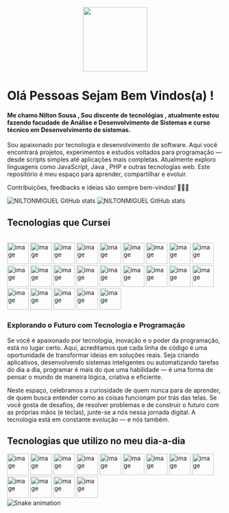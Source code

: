 <div align="center">
  <img height="150" src="https://media.giphy.com/media/M9gbBd9nbDrOTu1Mqx/giphy.gif"  />
</div>

# Olá Pessoas Sejam Bem Vindos(a) !
#### Me chamo Nilton Sousa , Sou discente de tecnológias , atualmente estou fazendo facudade de Análise e Desenvolvimento de Sistemas e curso técnico em Desenvolvimento de sistemas.

 Sou apaixonado por tecnologia e desenvolvimento de software. Aqui você encontrará projetos, experimentos e estudos voltados para programação — desde scripts simples até aplicações mais completas.
Atualmente exploro linguagens como JavaScript, Java , PHP e outras tecnologias web. Este repositório é meu espaço para aprender, compartilhar e evoluir.

Contribuições, feedbacks e ideias são sempre bem-vindos! 👨‍💻✨

![NILTONMIGUEL GitHub stats](https://github-readme-stats.vercel.app/api?username=NILTONMIGUEL&show_icons=true&theme=dracula)  ![NILTONMIGUEL GitHub stats](https://github-readme-stats.vercel.app/api/top-langs/?username=NILTONMIGUEL&show_icons=true&theme=blue-green)

## Tecnologias que Cursei

<div style="display:inline-block "><br/>
 <img width="50" height="50" alt="image" src="https://github.com/user-attachments/assets/c521cae6-5163-4227-990e-59990359c22a" />
 <img width="50" height="50" alt="image" src="https://github.com/user-attachments/assets/f969a028-467d-48e0-988e-3b5cac087212" />
 <img width="50" height="50" alt="image" src="https://github.com/user-attachments/assets/fe9ddb52-3a39-42f3-a421-b8ef3abf3c60" />
 <img width="50" height="50" alt="image" src="https://github.com/user-attachments/assets/401cc544-fef4-4af1-bf7c-027f5cf33533" />
 <img width="50" height="50" alt="image" src="https://github.com/user-attachments/assets/ac93901d-2b1f-4e01-b43d-eee8dd4d69bb" />
 <img width="50" height="50" alt="image" src="https://github.com/user-attachments/assets/d31788a5-8074-4088-929b-2b012f21e0d6" />
 <img width="50" height="50" alt="image" src="https://github.com/user-attachments/assets/26ac4341-c3d5-407b-91be-f82e452f9b80" />
 <img width="50" height="50" alt="image" src="https://github.com/user-attachments/assets/1f36eabd-2dda-4a13-915b-04280284f3fd" />
 <img width="50" height="50" alt="image" src="https://github.com/user-attachments/assets/cd10809f-9989-4159-8124-0391ded56b9e" />
 <img width="50" height="50" alt="image" src="https://github.com/user-attachments/assets/e12d49e3-d5cb-444b-ad4d-ab09335164a8" />
 <img width="50" height="50" alt="image" src="https://github.com/user-attachments/assets/ff9c52f4-814f-4c91-8950-59cadcd168c9" />
 <img width="50" height="50" alt="image" src="https://github.com/user-attachments/assets/087455db-4d88-4c78-8e3d-9ee467f12ec1" />
 <img width="50" height="50" alt="image" src="https://github.com/user-attachments/assets/04c8c956-cedf-4668-810c-41214c39028b" />
 <img width="50" height="50" alt="image" src="https://github.com/user-attachments/assets/92dc252d-1ac8-4209-823b-bb04eb1aaf16" />
 <img width="50" height="50" alt="image" src="https://github.com/user-attachments/assets/d817e3aa-e66e-4291-8204-63e1074a587e" />
 <img width="50" height="50" alt="image" src="https://github.com/user-attachments/assets/4403487b-9f93-4982-8354-7abccbe060be" />
 <img width="50" height="50" alt="image" src="https://github.com/user-attachments/assets/6822a2be-877d-4aa0-918b-5b8e3972e45e" />
 <img width="50" height="50" alt="image" src="https://github.com/user-attachments/assets/98cbfa01-f7b5-4ceb-81d7-664824bb99c6" />
 <img width="50" height="50" alt="image" src="https://github.com/user-attachments/assets/f53016d5-d6af-4bf7-a08b-5cb81ca92e0e" />
 <img width="50" height="50" alt="image" src="https://github.com/user-attachments/assets/8b7aeb4f-43d5-42ee-9ba6-a77e69687737" />
 <img width="50" height="50" alt="image" src="https://github.com/user-attachments/assets/c7593d16-2376-4f8b-90e0-c9116612e17d" />
 <img width="50" height="50" alt="image" src="https://github.com/user-attachments/assets/bd1a3900-64ae-4119-8bb1-f8a8446a9921" />
 <img width="50" height="50" alt="image" src="https://github.com/user-attachments/assets/70568836-3150-4417-bc9b-fe25fe6b75f8" />
 <br/>
 
 ### Explorando o Futuro com Tecnologia e Programação
 
Se você é apaixonado por tecnologia, inovação e o poder da programação, está no lugar certo. Aqui, acreditamos que cada linha de código é uma oportunidade de transformar ideias em soluções reais. Seja criando aplicativos, desenvolvendo sistemas inteligentes ou automatizando tarefas do dia a dia, programar é mais do que uma habilidade — é uma forma de pensar o mundo de maneira lógica, criativa e eficiente.

Neste espaço, celebramos a curiosidade de quem nunca para de aprender, de quem busca entender como as coisas funcionam por trás das telas. Se você gosta de desafios, de resolver problemas e de construir o futuro com as próprias mãos (e teclas), junte-se a nós nessa jornada digital. A tecnologia está em constante evolução — e nós também.
 
## Tecnologias que utilizo no meu dia-a-dia
<div style="display:inline-block">
   <img width="50" height="50" alt="image" src="https://github.com/user-attachments/assets/c521cae6-5163-4227-990e-59990359c22a" />
   <img width="50" height="50" alt="image" src="https://github.com/user-attachments/assets/f969a028-467d-48e0-988e-3b5cac087212" />
   <img width="50" height="50" alt="image" src="https://github.com/user-attachments/assets/fe9ddb52-3a39-42f3-a421-b8ef3abf3c60" />
   <img width="50" height="50" alt="image" src="https://github.com/user-attachments/assets/8642118d-87d5-4f56-a2b8-b4ec40194cbc" />
   <img width="50" height="50" alt="image" src="https://github.com/user-attachments/assets/07d6c7ad-0eeb-4a41-820e-888b4a364d19" />
   <img width="50" height="50" alt="image" src="https://github.com/user-attachments/assets/472474ad-50df-4f70-9b96-fcc571c9e155" />
   <img width="50" height="50" alt="image" src="https://github.com/user-attachments/assets/99bf35ad-05e6-4fc2-9f48-71c8968a7d3e" />
   <img width="50" height="50" alt="image" src="https://github.com/user-attachments/assets/f25c48bb-78ab-4242-aba0-6b170ed13dbc" />
   <img width="50" height="50" alt="image" src="https://github.com/user-attachments/assets/524ab90c-9387-44e6-b388-9feed766abb1" />
   <img width="50" height="50" alt="image" src="https://github.com/user-attachments/assets/ee72879c-8020-40cc-a5a5-2fb007e46d69" />
   <img width="50" height="50" alt="image" src="https://github.com/user-attachments/assets/e43f573e-1122-45d5-8850-0076ea69ed25" />
   <img width="50" height="50" alt="image" src="https://github.com/user-attachments/assets/5919595b-bc8e-4756-827a-a4b55d45e1ea" />
   <img width="50" height="50" alt="image" src="https://github.com/user-attachments/assets/a8ecb31c-8e19-418c-acbe-8856cb6e23eb" />
</div>


<img src="https://raw.githubusercontent.com/NILTONMIGUEL/NILTONMIGUEL/output/snake.svg" alt="Snake animation" />




